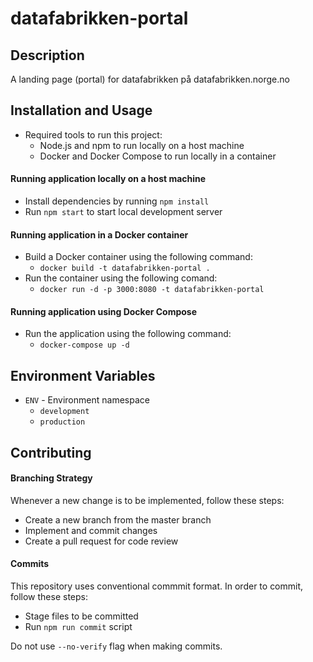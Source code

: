 # datafabrikken-portal

## Description

A landing page (portal) for datafabrikken på datafabrikken.norge.no

## Installation and Usage

- Required tools to run this project:
  - Node.js and npm to run locally on a host machine
  - Docker and Docker Compose to run locally in a container

#### Running application locally on a host machine

- Install dependencies by running `npm install`
- Run `npm start` to start local development server

#### Running application in a Docker container

- Build a Docker container using the following command:
  - `docker build -t datafabrikken-portal .`
- Run the container using the following comand:
  - `docker run -d -p 3000:8080 -t datafabrikken-portal`

#### Running application using Docker Compose

- Run the application using the following command:
  - `docker-compose up -d`

## Environment Variables

- `ENV` - Environment namespace
  - `development`
  - `production`

## Contributing

#### Branching Strategy

Whenever a new change is to be implemented, follow these steps:

- Create a new branch from the master branch
- Implement and commit changes
- Create a pull request for code review

#### Commits

This repository uses conventional commmit format. In order to commit, follow these steps:

- Stage files to be committed
- Run `npm run commit` script

Do not use `--no-verify` flag when making commits.
